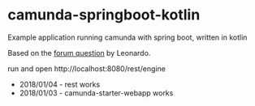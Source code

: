 # camunda-springboot-kotlin

Example application running camunda with spring boot, written in kotlin

Based on the [forum question](https://forum.camunda.org/t/spring-boot-2-0-m6-kotlin/5321) by Leonardo.

run and open http://localhost:8080/rest/engine


* 2018/01/04 - rest works
* 2018/01/03 - camunda-starter-webapp works
